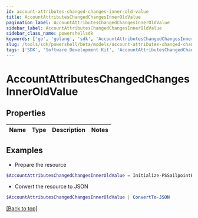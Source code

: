 ```yaml
---
id: account-attributes-changed-changes-inner-old-value
title: AccountAttributesChangedChangesInnerOldValue
pagination_label: AccountAttributesChangedChangesInnerOldValue
sidebar_label: AccountAttributesChangedChangesInnerOldValue
sidebar_class_name: powershellsdk
keywords: ['go', 'golang', 'sdk', 'AccountAttributesChangedChangesInnerOldValue'] 
slug: /tools/sdk/powershell/beta/models/account-attributes-changed-changes-inner-old-value
tags: ['SDK', 'Software Development Kit', 'AccountAttributesChangedChangesInnerOldValue']
---
```



# AccountAttributesChangedChangesInnerOldValue

## Properties

Name | Type | Description | Notes
------------ | ------------- | ------------- | -------------

## Examples

- Prepare the resource
```powershell
$AccountAttributesChangedChangesInnerOldValue = Initialize-PSSailpointBetaAccountAttributesChangedChangesInnerOldValue 
```

- Convert the resource to JSON
```powershell
$AccountAttributesChangedChangesInnerOldValue | ConvertTo-JSON
```


[[Back to top]](#) 

